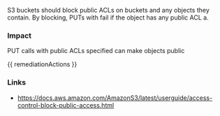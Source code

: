 

S3 buckets should block public ACLs on buckets and any objects they contain. By blocking, PUTs with fail if the object has any public ACL a.


### Impact
PUT calls with public ACLs specified can make objects public

<!-- DO NOT CHANGE -->
{{ remediationActions }}

### Links
- https://docs.aws.amazon.com/AmazonS3/latest/userguide/access-control-block-public-access.html


